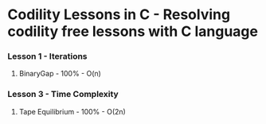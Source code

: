 # Codility Lessons in C - Resolving codility free lessons with C language

### Lesson 1 - Iterations
1. BinaryGap - 100% - O(n)

### Lesson 3 - Time Complexity
1. Tape Equilibrium - 100% - O(2n)

